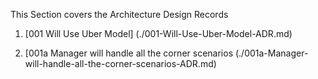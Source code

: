 This Section covers the Architecture Design Records

1. [001 Will Use Uber Model] (./001-Will-Use-Uber-Model-ADR.md)

2. [001a Manager will handle all the corner scenarios (./001a-Manager-will-handle-all-the-corner-scenarios-ADR.md)

